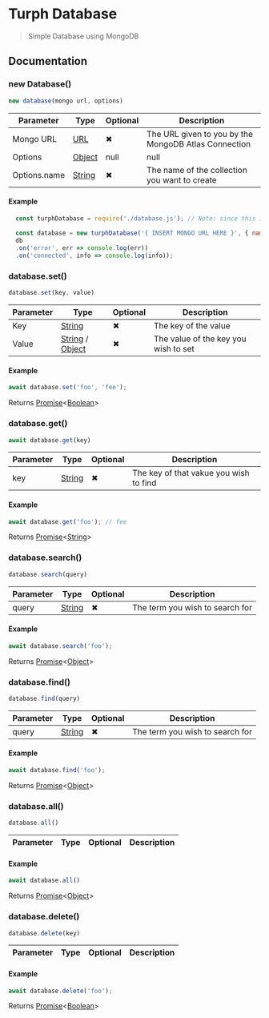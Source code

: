 # Turph Database

> Simple Database using MongoDB

## Documentation

### new Database()

```js
new database(mongo url, options)
```

Parameter | Type | Optional | Description
--- | --- | --- | ---
Mongo URL | [URL](https://developer.mozilla.org/en-US/docs/Learn/Common_questions/What_is_a_URL) | ✖ | The URL given to you by the MongoDB Atlas Connection
Options | [Object](https://developer.mozilla.org/en-US/docs/Web/JavaScript/Reference/Global_Objects/Object) | null | null
Options.name | [String](https://developer.mozilla.org/en-US/docs/Web/JavaScript/Reference/Global_Objects/String) | ✖ | The name of the collection you want to create

#### Example

```js
  const turphDatabase = require('./database.js'); // Note: since this is not a NPM Package you need to make a new file for this called "database.js" if you wish to use this line of code
  
  const database = new turphDatabase('{ INSERT MONGO URL HERE }', { name: 'database' });
  db
  .on('error', err => console.log(err))
  .on('connected', info => console.log(info));
```

### database.set()


```js
database.set(key, value)
```

Parameter | Type | Optional | Description
--- | --- | --- | ---
Key | [String](https://developer.mozilla.org/en-US/docs/Web/JavaScript/Reference/Global_Objects/String) | ✖ | The key of the value
Value | [String](https://developer.mozilla.org/en-US/docs/Web/JavaScript/Reference/Global_Objects/String) / [Object](https://developer.mozilla.org/en-US/docs/Web/JavaScript/Reference/Global_Objects/Object) | ✖ | The value of the key you wish to set

#### Example

```js
await database.set('foo', 'fee');
```

Returns [Promise](https://developer.mozilla.org/en-US/docs/Web/JavaScript/Reference/Global_Objects/Promise)<[Boolean](https://developer.mozilla.org/en-US/docs/Web/JavaScript/Reference/Global_Objects/Boolean)>

### database.get()


```js
await database.get(key)
```

Parameter | Type | Optional | Description
--- | --- | --- | ---
key | [String](https://developer.mozilla.org/en-US/docs/Web/JavaScript/Reference/Global_Objects/String) | ✖ | The key of that vakue you wish to find
 
#### Example

```js
await database.get('foo'); // fee
```

Returns [Promise](https://developer.mozilla.org/en-US/docs/Web/JavaScript/Reference/Global_Objects/Promise)<[String](https://developer.mozilla.org/en-US/docs/Web/JavaScript/Reference/Global_Objects/String)>

### database.search()


```js
database.search(query)
```

Parameter | Type | Optional | Description
--- | --- | --- | ---
query | [String](https://developer.mozilla.org/en-US/docs/Web/JavaScript/Reference/Global_Objects/String) | ✖ | The term you wish to search for

#### Example

```js
await database.search('foo');
```

Returns [Promise](https://developer.mozilla.org/en-US/docs/Web/JavaScript/Reference/Global_Objects/Promise)<[Object](https://developer.mozilla.org/en-US/docs/Web/JavaScript/Reference/Global_Objects/Object)>

### database.find()


```js
database.find(query)
```

Parameter | Type | Optional | Description
--- | --- | --- | ---
query | [String](https://developer.mozilla.org/en-US/docs/Web/JavaScript/Reference/Global_Objects/String) | ✖ | The term you wish to search for

#### Example

```js
await database.find('foo');
```

Returns [Promise](https://developer.mozilla.org/en-US/docs/Web/JavaScript/Reference/Global_Objects/Promise)<[Object](https://developer.mozilla.org/en-US/docs/Web/JavaScript/Reference/Global_Objects/Object)>

### database.all()


```js
database.all()
```

Parameter | Type | Optional | Description
--- | --- | --- | ---

#### Example

```js
await database.all()
```

Returns [Promise](https://developer.mozilla.org/en-US/docs/Web/JavaScript/Reference/Global_Objects/Promise)<[Object](https://developer.mozilla.org/en-US/docs/Web/JavaScript/Reference/Global_Objects/Object)>

### database.delete()


```js
database.delete(key)
```

Parameter | Type | Optional | Description
--- | --- | --- | ---

#### Example

```js
await database.delete('foo');
```

Returns [Promise](https://developer.mozilla.org/en-US/docs/Web/JavaScript/Reference/Global_Objects/Promise)<[Boolean](https://developer.mozilla.org/en-US/docs/Web/JavaScript/Reference/Global_Objects/Boolean)>
